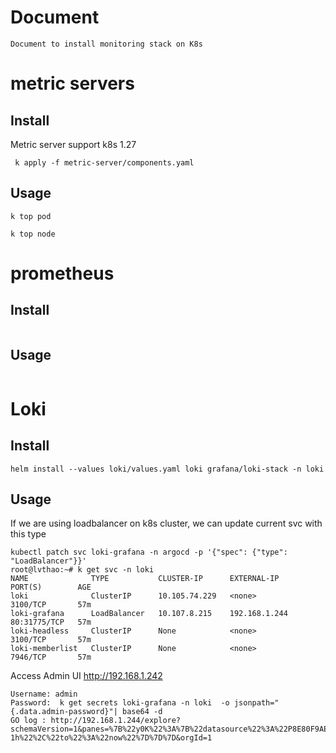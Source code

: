 # Document
```
Document to install monitoring stack on K8s 
```

#  metric servers
## Install
Metric server support k8s 1.27
```
 k apply -f metric-server/components.yaml

```
## Usage
```
k top pod

k top node

```

#  prometheus
## Install
```

```
## Usage
```
```

#  Loki
## Install
```
helm install --values loki/values.yaml loki grafana/loki-stack -n loki
```

## Usage
If we are using loadbalancer on k8s cluster, we can update current svc with this type
```
kubectl patch svc loki-grafana -n argocd -p '{"spec": {"type": "LoadBalancer"}}'
root@lvthao:~# k get svc -n loki
NAME              TYPE           CLUSTER-IP      EXTERNAL-IP     PORT(S)        AGE
loki              ClusterIP      10.105.74.229   <none>          3100/TCP       57m
loki-grafana      LoadBalancer   10.107.8.215    192.168.1.244   80:31775/TCP   57m
loki-headless     ClusterIP      None            <none>          3100/TCP       57m
loki-memberlist   ClusterIP      None            <none>          7946/TCP       57m

```


Access Admin UI http://192.168.1.242
```
Username: admin
Password:  k get secrets loki-grafana -n loki  -o jsonpath="{.data.admin-password}"| base64 -d
GO log : http://192.168.1.244/explore?schemaVersion=1&panes=%7B%22y0K%22%3A%7B%22datasource%22%3A%22P8E80F9AEF21F6940%22%2C%22queries%22%3A%5B%7B%22refId%22%3A%22A%22%2C%22expr%22%3A%22%22%2C%22queryType%22%3A%22range%22%2C%22datasource%22%3A%7B%22type%22%3A%22loki%22%2C%22uid%22%3A%22P8E80F9AEF21F6940%22%7D%7D%5D%2C%22range%22%3A%7B%22from%22%3A%22now-1h%22%2C%22to%22%3A%22now%22%7D%7D%7D&orgId=1
```
